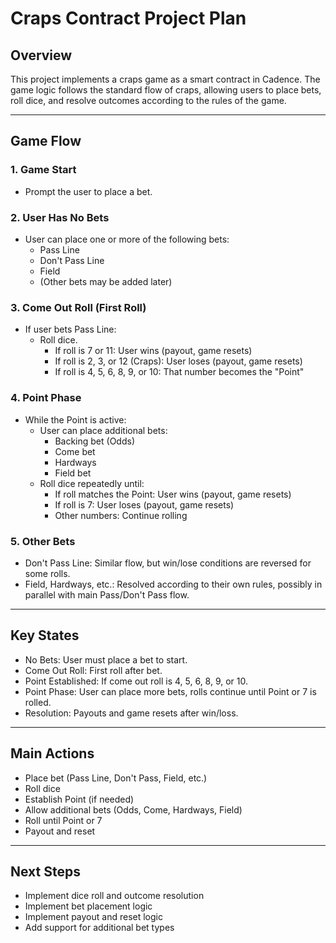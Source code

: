 # Craps Contract Project Plan

## Overview
This project implements a craps game as a smart contract in Cadence. The game logic follows the standard flow of craps, allowing users to place bets, roll dice, and resolve outcomes according to the rules of the game.

---

## Game Flow

### 1. Game Start
- Prompt the user to place a bet.

### 2. User Has No Bets
- User can place one or more of the following bets:
  - Pass Line
  - Don't Pass Line
  - Field
  - (Other bets may be added later)

### 3. Come Out Roll (First Roll)
- If user bets Pass Line:
  - Roll dice.
    - If roll is 7 or 11: User wins (payout, game resets)
    - If roll is 2, 3, or 12 (Craps): User loses (payout, game resets)
    - If roll is 4, 5, 6, 8, 9, or 10: That number becomes the "Point"

### 4. Point Phase
- While the Point is active:
  - User can place additional bets:
    - Backing bet (Odds)
    - Come bet
    - Hardways
    - Field bet
  - Roll dice repeatedly until:
    - If roll matches the Point: User wins (payout, game resets)
    - If roll is 7: User loses (payout, game resets)
    - Other numbers: Continue rolling

### 5. Other Bets
- Don't Pass Line: Similar flow, but win/lose conditions are reversed for some rolls.
- Field, Hardways, etc.: Resolved according to their own rules, possibly in parallel with main Pass/Don't Pass flow.

---

## Key States
- No Bets: User must place a bet to start.
- Come Out Roll: First roll after bet.
- Point Established: If come out roll is 4, 5, 6, 8, 9, or 10.
- Point Phase: User can place more bets, rolls continue until Point or 7 is rolled.
- Resolution: Payouts and game resets after win/loss.

---

## Main Actions
- Place bet (Pass Line, Don't Pass, Field, etc.)
- Roll dice
- Establish Point (if needed)
- Allow additional bets (Odds, Come, Hardways, Field)
- Roll until Point or 7
- Payout and reset

---

## Next Steps
- Implement dice roll and outcome resolution
- Implement bet placement logic
- Implement payout and reset logic
- Add support for additional bet types 